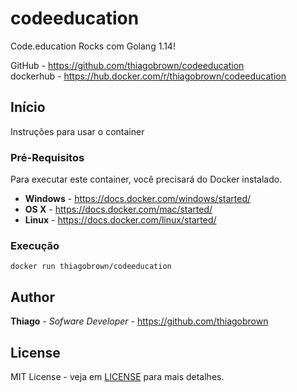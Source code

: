 # codeeducation
Code.education Rocks com Golang 1.14!

GitHub - https://github.com/thiagobrown/codeeducation<br>
dockerhub - https://hub.docker.com/r/thiagobrown/codeeducation

## Início

Instruções para usar o container 

### Pré-Requisitos

Para executar este container, você precisará do Docker instalado.

* **Windows** - https://docs.docker.com/windows/started/
* **OS X** - https://docs.docker.com/mac/started/
* **Linux** - https://docs.docker.com/linux/started/

### Execução

```shell
docker run thiagobrown/codeeducation 
```

## Author

**Thiago** - *Sofware Developer* - https://github.com/thiagobrown

## License

MIT License - veja em [LICENSE](LICENSE) para mais detalhes.

